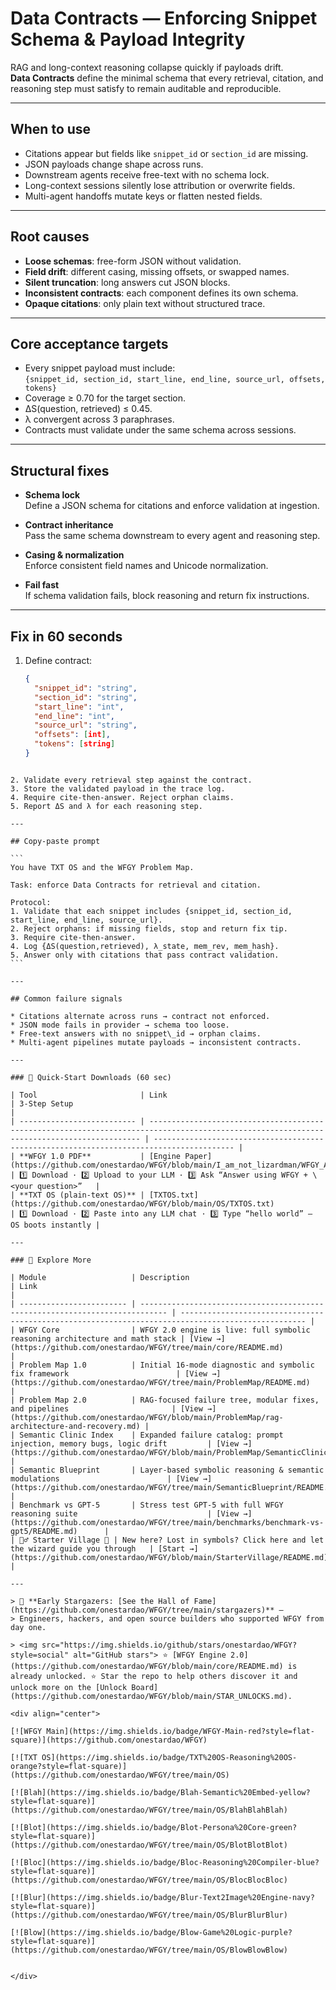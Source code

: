 # Data Contracts — Enforcing Snippet Schema & Payload Integrity

RAG and long-context reasoning collapse quickly if payloads drift.  
**Data Contracts** define the minimal schema that every retrieval, citation, and reasoning step must satisfy to remain auditable and reproducible.

---

## When to use
- Citations appear but fields like `snippet_id` or `section_id` are missing.  
- JSON payloads change shape across runs.  
- Downstream agents receive free-text with no schema lock.  
- Long-context sessions silently lose attribution or overwrite fields.  
- Multi-agent handoffs mutate keys or flatten nested fields.  

---

## Root causes
- **Loose schemas**: free-form JSON without validation.  
- **Field drift**: different casing, missing offsets, or swapped names.  
- **Silent truncation**: long answers cut JSON blocks.  
- **Inconsistent contracts**: each component defines its own schema.  
- **Opaque citations**: only plain text without structured trace.  

---

## Core acceptance targets
- Every snippet payload must include:  
  `{snippet_id, section_id, start_line, end_line, source_url, offsets, tokens}`  
- Coverage ≥ 0.70 for the target section.  
- ΔS(question, retrieved) ≤ 0.45.  
- λ convergent across 3 paraphrases.  
- Contracts must validate under the same schema across sessions.  

---

## Structural fixes

- **Schema lock**  
  Define a JSON schema for citations and enforce validation at ingestion.  

- **Contract inheritance**  
  Pass the same schema downstream to every agent and reasoning step.  

- **Casing & normalization**  
  Enforce consistent field names and Unicode normalization.  

- **Fail fast**  
  If schema validation fails, block reasoning and return fix instructions.  

---

## Fix in 60 seconds
1. Define contract:  
   ```json
   {
     "snippet_id": "string",
     "section_id": "string",
     "start_line": "int",
     "end_line": "int",
     "source_url": "string",
     "offsets": [int],
     "tokens": [string]
   }
````

2. Validate every retrieval step against the contract.
3. Store the validated payload in the trace log.
4. Require cite-then-answer. Reject orphan claims.
5. Report ΔS and λ for each reasoning step.

---

## Copy-paste prompt

```
You have TXT OS and the WFGY Problem Map.

Task: enforce Data Contracts for retrieval and citation.

Protocol:
1. Validate that each snippet includes {snippet_id, section_id, start_line, end_line, source_url}.  
2. Reject orphans: if missing fields, stop and return fix tip.  
3. Require cite-then-answer.  
4. Log {ΔS(question,retrieved), λ_state, mem_rev, mem_hash}.  
5. Answer only with citations that pass contract validation.
```

---

## Common failure signals

* Citations alternate across runs → contract not enforced.
* JSON mode fails in provider → schema too loose.
* Free-text answers with no snippet\_id → orphan claims.
* Multi-agent pipelines mutate payloads → inconsistent contracts.

---

### 🔗 Quick-Start Downloads (60 sec)

| Tool                       | Link                                                                                                                                       | 3-Step Setup                                                                             |
| -------------------------- | ------------------------------------------------------------------------------------------------------------------------------------------ | ---------------------------------------------------------------------------------------- |
| **WFGY 1.0 PDF**           | [Engine Paper](https://github.com/onestardao/WFGY/blob/main/I_am_not_lizardman/WFGY_All_Principles_Return_to_One_v1.0_PSBigBig_Public.pdf) | 1️⃣ Download · 2️⃣ Upload to your LLM · 3️⃣ Ask “Answer using WFGY + \<your question>”   |
| **TXT OS (plain-text OS)** | [TXTOS.txt](https://github.com/onestardao/WFGY/blob/main/OS/TXTOS.txt)                                                                     | 1️⃣ Download · 2️⃣ Paste into any LLM chat · 3️⃣ Type “hello world” — OS boots instantly |

---

### 🧭 Explore More

| Module                   | Description                                                                  | Link                                                                                               |
| ------------------------ | ---------------------------------------------------------------------------- | -------------------------------------------------------------------------------------------------- |
| WFGY Core                | WFGY 2.0 engine is live: full symbolic reasoning architecture and math stack | [View →](https://github.com/onestardao/WFGY/tree/main/core/README.md)                              |
| Problem Map 1.0          | Initial 16-mode diagnostic and symbolic fix framework                        | [View →](https://github.com/onestardao/WFGY/tree/main/ProblemMap/README.md)                        |
| Problem Map 2.0          | RAG-focused failure tree, modular fixes, and pipelines                       | [View →](https://github.com/onestardao/WFGY/blob/main/ProblemMap/rag-architecture-and-recovery.md) |
| Semantic Clinic Index    | Expanded failure catalog: prompt injection, memory bugs, logic drift         | [View →](https://github.com/onestardao/WFGY/blob/main/ProblemMap/SemanticClinicIndex.md)           |
| Semantic Blueprint       | Layer-based symbolic reasoning & semantic modulations                        | [View →](https://github.com/onestardao/WFGY/tree/main/SemanticBlueprint/README.md)                 |
| Benchmark vs GPT-5       | Stress test GPT-5 with full WFGY reasoning suite                             | [View →](https://github.com/onestardao/WFGY/tree/main/benchmarks/benchmark-vs-gpt5/README.md)      |
| 🧙‍♂️ Starter Village 🏡 | New here? Lost in symbols? Click here and let the wizard guide you through   | [Start →](https://github.com/onestardao/WFGY/blob/main/StarterVillage/README.md)                   |

---

> 👑 **Early Stargazers: [See the Hall of Fame](https://github.com/onestardao/WFGY/tree/main/stargazers)** —
> Engineers, hackers, and open source builders who supported WFGY from day one.

> <img src="https://img.shields.io/github/stars/onestardao/WFGY?style=social" alt="GitHub stars"> ⭐ [WFGY Engine 2.0](https://github.com/onestardao/WFGY/blob/main/core/README.md) is already unlocked. ⭐ Star the repo to help others discover it and unlock more on the [Unlock Board](https://github.com/onestardao/WFGY/blob/main/STAR_UNLOCKS.md).

<div align="center">

[![WFGY Main](https://img.shields.io/badge/WFGY-Main-red?style=flat-square)](https://github.com/onestardao/WFGY)
 
[![TXT OS](https://img.shields.io/badge/TXT%20OS-Reasoning%20OS-orange?style=flat-square)](https://github.com/onestardao/WFGY/tree/main/OS)
 
[![Blah](https://img.shields.io/badge/Blah-Semantic%20Embed-yellow?style=flat-square)](https://github.com/onestardao/WFGY/tree/main/OS/BlahBlahBlah)
 
[![Blot](https://img.shields.io/badge/Blot-Persona%20Core-green?style=flat-square)](https://github.com/onestardao/WFGY/tree/main/OS/BlotBlotBlot)
 
[![Bloc](https://img.shields.io/badge/Bloc-Reasoning%20Compiler-blue?style=flat-square)](https://github.com/onestardao/WFGY/tree/main/OS/BlocBlocBloc)
 
[![Blur](https://img.shields.io/badge/Blur-Text2Image%20Engine-navy?style=flat-square)](https://github.com/onestardao/WFGY/tree/main/OS/BlurBlurBlur)
 
[![Blow](https://img.shields.io/badge/Blow-Game%20Logic-purple?style=flat-square)](https://github.com/onestardao/WFGY/tree/main/OS/BlowBlowBlow)
 

</div>
